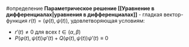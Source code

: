 #определение 
**Параметрическое решение [[Уравнение в дифференциалах|уравнения в дифференциалах]]** - гладкая вектор-функция $r(t) = (\varphi(t), \psi(t))$, удовлетворяющая условиям:
- $r'(t) \neq 0$ для всех $t \in (\alpha, \beta)$
- $P(\varphi(t), \psi(t))\varphi'(t) + Q(\varphi(t), \psi(t))\psi'(t) \equiv 0$
